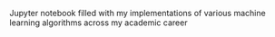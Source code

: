 Jupyter notebook filled with my implementations of various machine learning algorithms across my academic career
